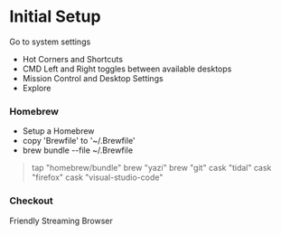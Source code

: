 # Initial Setup

Go to system settings
- Hot Corners and Shortcuts
- CMD Left and Right toggles between available desktops
- Mission Control and Desktop Settings
- Explore

### Homebrew

- Setup a Homebrew
- copy 'Brewfile' to '~/.Brewfile'
- brew bundle --file ~/.Brewfile

>tap "homebrew/bundle"
>brew "yazi"
>brew "git"
>cask "tidal"
>cask "firefox"
>cask "visual-studio-code"
>


### Checkout 

Friendly Streaming Browser

